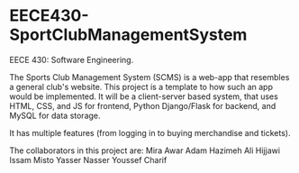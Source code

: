 # EECE430-SportClubManagementSystem
EECE 430: Software Engineering.

The Sports Club Management System (SCMS) is a web-app that resembles a general club's website. This project is a template to how such an app would be implemented.
It will be a client-server based system, that uses HTML, CSS, and JS for frontend, Python Django/Flask for backend, and MySQL for data storage.

It has multiple features (from logging in to buying merchandise and tickets).

The collaborators in this project are:
Mira Awar
Adam Hazimeh
Ali Hijjawi
Issam Misto
Yasser Nasser
Youssef Charif
